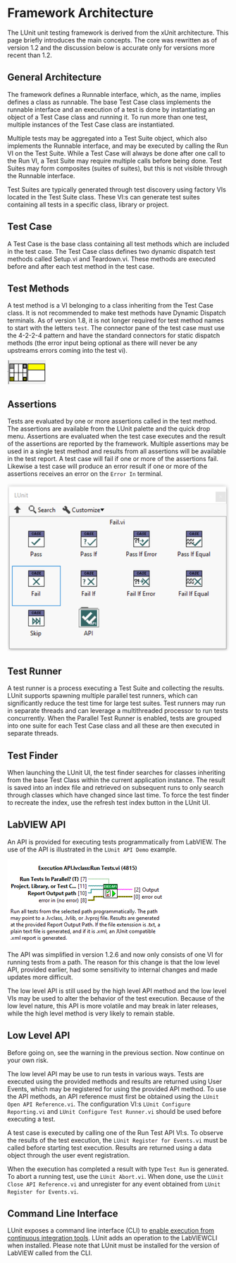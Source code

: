 # Framework Architecture

The LUnit unit testing framework is derived from the xUnit architecture.
This page briefly introduces the main concepts.
The core was rewritten as of version 1.2 and the discussion below is accurate only for versions more recent than 1.2.

## General Architecture

The framework defines a Runnable interface, which, as the name, implies defines a class as runnable.
The base Test Case class implements the runnable interface and an execution of a test is done by instantiating an object of a Test Case class and running it.
To run more than one test, multiple instances of the Test Case class are instantiated.

Multiple tests may be aggregated into a Test Suite object, which also implements the Runnable interface, and may be executed by calling the Run VI on the Test Suite.
While a Test Case will always be done after one call to the Run VI, a Test Suite may require multiple calls before being done.
Test Suites may form composites (suites of suites), but this is not visible through the Runnable interface.

Test Suites are typically generated through test discovery using factory VIs located in the Test Suite class. 
These VI:s can generate test suites containing all tests in a specific class, library or project.

## Test Case

A Test Case is the base class containing all test methods which are included in the test case.
The Test Case class defines two dynamic dispatch test methods called Setup.vi and Teardown.vi.
These methods are executed before and after each test method in the test case.

## Test Methods

A test method is a VI belonging to a class inheriting from the Test Case class.
It is not recommended to make test methods have Dynamic Dispatch terminals.
As of version 1.8, it is not longer required for test method names to start with the letters `test`.
The connector pane of the test case must use the 4-2-2-4 pattern and have the standard connectors for static dispatch methods (the error input being optional as there will never be any upstreams errors coming into the test vi).

![Test method connector pane](img/test_method_connector_pane.png)

## Assertions

Tests are evaluated by one or more assertions called in the test method.
The assertions are available from the LUnit palette and the quick drop menu.
Assertions are evaluated when the test case executes and the result of the assertions are reported by the framework.
Multiple assertions may be used in a single test method and results from all assertions will be available in the test report.
A test case will fail if one or more of the assertions fail.
Likewise a test case will produce an error result if one or more of the assertions receives an error on the `Error In` terminal.

![LUnit Palette](img/LUnit_palette.PNG)

## Test Runner

A test runner is a process executing a Test Suite and collecting the results.
LUnit supports spawning multiple parallel test runners, which can significantly reduce the test time for large test suites.
Test runners may run in separate threads and can leverage a multithreaded processor to run tests concurrently.
When the Parallel Test Runner is enabled, tests are grouped into one suite for each Test Case class and all these are then executed in separate threads.

## Test Finder

When launching the LUnit UI, the test finder searches for classes inheriting from the base Test Class within the current application instance.
The result is saved into an index file and retrieved on subsequent runs to only search through classes which have changed since last time.
To force the test finder to recreate the index, use the refresh test index button in the LUnit UI.

## LabVIEW API

An API is provided for executing tests programmatically from LabVIEW.
The use of the API is illustrated in the `LUnit API Demo` example.

![LUnit API](img/LUnit_api.PNG)

The API was simplified in version 1.2.6 and now only consists of one VI for running tests from a path.
The reason for this change is that the low level API, provided earlier, had some sensitivity to internal changes and made updates more difficult.

The low level API is still used by the high level API method and the low level VIs may be used to alter the behavior of the test execution.
Because of the low level nature, this API is more volatile and may break in later releases, while the high level method is very likely to remain stable.

## Low Level API

Before going on, see the warning in the previous section.
Now continue on your own risk.

The low level API may be use to run tests in various ways.
Tests are executed using the provided methods and results are returned using User Events, which may be registered for using the provided API method.
To use the API methods, an API reference must first be obtained using the `LUnit Open API Reference.vi`.
The configuration VI:s `LUnit Configure Reporting.vi` and `LUnit Configure Test Runner.vi`  should be used before executing a test.

A test case is executed by calling one of the Run Test API VI:s.
To observe the results of the test execution, the `LUnit Register for Events.vi` must be called before starting test execution.
Results are returned using a data object through the user event registration.

When the execution has completed a result with type `Test Run` is generated.
To abort a running test, use the `LUnit Abort.vi`.
When done, use the `LUnit Close API Reference.vi` and unregister for any event obtained from `LUnit Register for Events.vi`.

## Command Line Interface

LUnit exposes a command line interface (CLI) to [enable execution from continuous integration tools](../30_CI%20Integration/CI%20Integration.md).
LUnit adds an operation to the LabVIEWCLI when installed.
Please note that LUnit must be installed for the version of LabVIEW called from the CLI.
